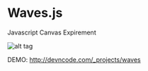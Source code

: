 # Waves.js

Javascript Canvas Expirement

![alt tag](http://devncode.com/_projects/waves/demo.png)

DEMO: http://devncode.com/_projects/waves

